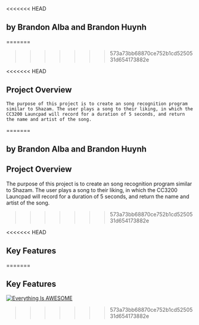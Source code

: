 
<<<<<<< HEAD
## by Brandon Alba and Brandon Huynh
=======
>>>>>>> 573a73bb68870ce752b1cd5250531d654173882e

<<<<<<< HEAD
## Project Overview
    The purpose of this project is to create an song recognition program similar to Shazam. The user plays a song to their liking, in which the CC3200 Launcpad will record for a duration of 5 seconds, and return the name and artist of the song.
=======
## by Brandon Alba and Brandon Huynh

## Project Overview
The purpose of this project is to create an song recognition program similar to Shazam. The user plays a song to their liking, in which the CC3200 Launcpad will record for a duration of 5 seconds, and return the name and artist of the song.
>>>>>>> 573a73bb68870ce752b1cd5250531d654173882e
    
    
<<<<<<< HEAD
## Key Features    
    
=======
## Key Features    
[![Everything Is AWESOME](//img.youtube.com/vi/StTqXEQ2l-Y/0.jpg)](//www.youtube.com/watch?v=StTqXEQ2l-Y "Everything Is AWESOME")
>>>>>>> 573a73bb68870ce752b1cd5250531d654173882e
